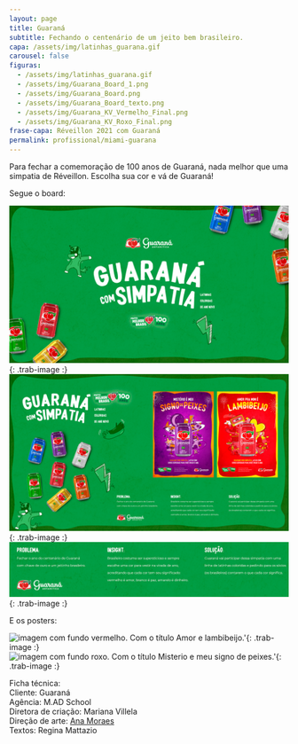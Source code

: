 ```yaml
---
layout: page
title: Guaraná
subtitle: Fechando o centenário de um jeito bem brasileiro.
capa: /assets/img/latinhas_guarana.gif
carousel: false
figuras:
  - /assets/img/latinhas_guarana.gif
  - /assets/img/Guarana_Board_1.png
  - /assets/img/Guarana_Board.png
  - /assets/img/Guarana_Board_texto.png
  - /assets/img/Guarana_KV_Vermelho_Final.png
  - /assets/img/Guarana_KV_Roxo_Final.png
frase-capa: Réveillon 2021 com Guaraná
permalink: profissional/miami-guarana
---
```


Para fechar a comemoração de 100 anos de Guaraná, nada melhor que uma simpatia de Réveillon. Escolha sua cor e vá de Guaraná!  

Segue o board:  

![imagem com fundo verde. Com o título Guarana com Simpatia.'](/assets/img/Guarana_Board_1.png){: .trab-image :}  
![imagem com fundo bege. Com o título Guarana com Simpatia e outras imagens.'](/assets/img/Guarana_Board.png){: .trab-image :}  
![imagem com fundo verde e textos sobre problema insight e solucao.'](/assets/img/Guarana_Board_texto.png){: .trab-image :}  

E os posters:  

![imagem com fundo vermelho. Com o título Amor e lambibeijo.'](/assets/img/Guarana_KV_Vermelho_Final.png){: .trab-image :}  
![imagem com fundo roxo. Com o título Misterio e meu signo de peixes.'](/assets/img/Guarana_KV_Roxo_Final.png){: .trab-image :}  

Ficha técnica:  
Cliente: Guaraná  
Agência: M.AD School   
Diretora de criação: Mariana Villela  
Direção de arte: [Ana Moraes](https://anaflaviamoraes.com.br/)  
Textos: Regina Mattazio
